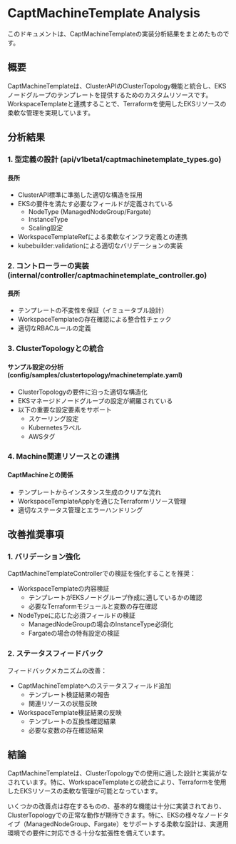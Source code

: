 # CaptMachineTemplate Analysis

このドキュメントは、CaptMachineTemplateの実装分析結果をまとめたものです。

## 概要

CaptMachineTemplateは、ClusterAPIのClusterTopology機能と統合し、EKSノードグループのテンプレートを提供するためのカスタムリソースです。WorkspaceTemplateと連携することで、Terraformを使用したEKSリソースの柔軟な管理を実現しています。

## 分析結果

### 1. 型定義の設計 (api/v1beta1/captmachinetemplate_types.go)

#### 長所
- ClusterAPI標準に準拠した適切な構造を採用
- EKSの要件を満たす必要なフィールドが定義されている
  - NodeType (ManagedNodeGroup/Fargate)
  - InstanceType
  - Scaling設定
- WorkspaceTemplateRefによる柔軟なインフラ定義との連携
- kubebuilder:validationによる適切なバリデーションの実装

### 2. コントローラーの実装 (internal/controller/captmachinetemplate_controller.go)

#### 長所
- テンプレートの不変性を保証（イミュータブル設計）
- WorkspaceTemplateの存在確認による整合性チェック
- 適切なRBACルールの定義

### 3. ClusterTopologyとの統合

#### サンプル設定の分析 (config/samples/clustertopology/machinetemplate.yaml)
- ClusterTopologyの要件に沿った適切な構造化
- EKSマネージドノードグループの設定が網羅されている
- 以下の重要な設定要素をサポート
  - スケーリング設定
  - Kubernetesラベル
  - AWSタグ

### 4. Machine関連リソースとの連携

#### CaptMachineとの関係
- テンプレートからインスタンス生成のクリアな流れ
- WorkspaceTemplateApplyを通じたTerraformリソース管理
- 適切なステータス管理とエラーハンドリング

## 改善推奨事項

### 1. バリデーション強化

CaptMachineTemplateControllerでの検証を強化することを推奨：

- WorkspaceTemplateの内容検証
  - テンプレートがEKSノードグループ作成に適しているかの確認
  - 必要なTerraformモジュールと変数の存在確認
- NodeTypeに応じた必須フィールドの検証
  - ManagedNodeGroupの場合のInstanceType必須化
  - Fargateの場合の特有設定の検証

### 2. ステータスフィードバック

フィードバックメカニズムの改善：

- CaptMachineTemplateへのステータスフィールド追加
  - テンプレート検証結果の報告
  - 関連リソースの状態反映
- WorkspaceTemplate検証結果の反映
  - テンプレートの互換性確認結果
  - 必要な変数の存在確認結果

## 結論

CaptMachineTemplateは、ClusterTopologyでの使用に適した設計と実装がなされています。特に、WorkspaceTemplateとの統合により、Terraformを使用したEKSリソースの柔軟な管理が可能となっています。

いくつかの改善点は存在するものの、基本的な機能は十分に実装されており、ClusterTopologyでの正常な動作が期待できます。特に、EKSの様々なノードタイプ（ManagedNodeGroup、Fargate）をサポートする柔軟な設計は、実運用環境での要件に対応できる十分な拡張性を備えています。
